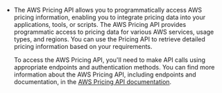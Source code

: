 - The AWS Pricing API allows you to programmatically access AWS pricing information, enabling you to integrate pricing data into your applications, tools, or scripts. The AWS Pricing API provides programmatic access to pricing data for various AWS services, usage types, and regions. You can use the Pricing API to retrieve detailed pricing information based on your requirements.
    
    To access the AWS Pricing API, you'll need to make API calls using appropriate endpoints and authentication methods. You can find more information about the AWS Pricing API, including endpoints and documentation, in the [AWS Pricing API documentation](https://docs.aws.amazon.com/awsaccountbilling/latest/aboutv2/using-pelong.html).
